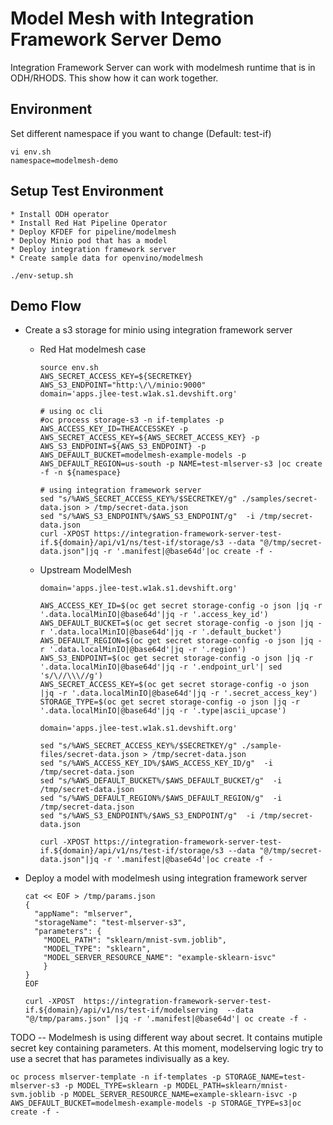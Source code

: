 # Model Mesh with Integration Framework Server Demo
Integration Framework Server can work with modelmesh runtime that is in ODH/RHODS.
This show how it can work together.

## Environment
Set different namespace if you want to change (Default: test-if)
~~~
vi env.sh
namespace=modelmesh-demo
~~~

## Setup Test Environment
~~~
* Install ODH operator
* Install Red Hat Pipeline Operator
* Deploy KFDEF for pipeline/modelmesh 
* Deploy Minio pod that has a model
* Deploy integration framework server
* Create sample data for openvino/modelmesh

./env-setup.sh
~~~


## Demo Flow
- Create a s3 storage for minio using integration framework server
  
  * Red Hat modelmesh case
    ~~~
    source env.sh
    AWS_SECRET_ACCESS_KEY=${SECRETKEY}
    AWS_S3_ENDPOINT="http:\/\/minio:9000"
    domain='apps.jlee-test.w1ak.s1.devshift.org'

    # using oc cli
    #oc process storage-s3 -n if-templates -p AWS_ACCESS_KEY_ID=THEACCESSKEY -p AWS_SECRET_ACCESS_KEY=${AWS_SECRET_ACCESS_KEY} -p AWS_S3_ENDPOINT=${AWS_S3_ENDPOINT} -p AWS_DEFAULT_BUCKET=modelmesh-example-models -p AWS_DEFAULT_REGION=us-south -p NAME=test-mlserver-s3 |oc create -f -n ${namespace}

    # using integration framework server
    sed "s/%AWS_SECRET_ACCESS_KEY%/$SECRETKEY/g" ./samples/secret-data.json > /tmp/secret-data.json
    sed "s/%AWS_S3_ENDPOINT%/$AWS_S3_ENDPOINT/g"  -i /tmp/secret-data.json
    curl -XPOST https://integration-framework-server-test-if.${domain}/api/v1/ns/test-if/storage/s3 --data "@/tmp/secret-data.json"|jq -r '.manifest|@base64d'|oc create -f -
    ~~~
  * Upstream ModelMesh
    ~~~
    domain='apps.jlee-test.w1ak.s1.devshift.org'

    AWS_ACCESS_KEY_ID=$(oc get secret storage-config -o json |jq -r '.data.localMinIO|@base64d'|jq -r '.access_key_id') 
    AWS_DEFAULT_BUCKET=$(oc get secret storage-config -o json |jq -r '.data.localMinIO|@base64d'|jq -r '.default_bucket') 
    AWS_DEFAULT_REGION=$(oc get secret storage-config -o json |jq -r '.data.localMinIO|@base64d'|jq -r '.region') 
    AWS_S3_ENDPOINT=$(oc get secret storage-config -o json |jq -r '.data.localMinIO|@base64d'|jq -r '.endpoint_url'| sed 's/\//\\\//g') 
    AWS_SECRET_ACCESS_KEY=$(oc get secret storage-config -o json |jq -r '.data.localMinIO|@base64d'|jq -r '.secret_access_key')
    STORAGE_TYPE=$(oc get secret storage-config -o json |jq -r '.data.localMinIO|@base64d'|jq -r '.type|ascii_upcase')

    domain='apps.jlee-test.w1ak.s1.devshift.org'
  
    sed "s/%AWS_SECRET_ACCESS_KEY%/$SECRETKEY/g" ./sample-files/secret-data.json > /tmp/secret-data.json
    sed "s/%AWS_ACCESS_KEY_ID%/$AWS_ACCESS_KEY_ID/g"  -i /tmp/secret-data.json
    sed "s/%AWS_DEFAULT_BUCKET%/$AWS_DEFAULT_BUCKET/g"  -i /tmp/secret-data.json
    sed "s/%AWS_DEFAULT_REGION%/$AWS_DEFAULT_REGION/g"  -i /tmp/secret-data.json
    sed "s/%AWS_S3_ENDPOINT%/$AWS_S3_ENDPOINT/g"  -i /tmp/secret-data.json
  
    curl -XPOST https://integration-framework-server-test-if.${domain}/api/v1/ns/test-if/storage/s3 --data "@/tmp/secret-data.json"|jq -r '.manifest|@base64d'|oc create -f -
    ~~~  

- Deploy a model with modelmesh using integration framework server
  ~~~
  cat << EOF > /tmp/params.json
  {
    "appName": "mlserver",
    "storageName": "test-mlserver-s3",
    "parameters": {
      "MODEL_PATH": "sklearn/mnist-svm.joblib",
      "MODEL_TYPE": "sklearn",
      "MODEL_SERVER_RESOURCE_NAME": "example-sklearn-isvc"
      }
  }
  EOF

  curl -XPOST  https://integration-framework-server-test-if.${domain}/api/v1/ns/test-if/modelserving  --data "@/tmp/params.json" |jq -r '.manifest|@base64d'| oc create -f -
  ~~~


TODO
-- Modelmesh is using different way about secret. It contains mutiple secret key containing parameters.
At this moment, modelserving logic try to use a secret that has parametes indivisually as a key.



  ~~~
  oc process mlserver-template -n if-templates -p STORAGE_NAME=test-mlserver-s3 -p MODEL_TYPE=sklearn -p MODEL_PATH=sklearn/mnist-svm.joblib -p MODEL_SERVER_RESOURCE_NAME=example-sklearn-isvc -p  AWS_DEFAULT_BUCKET=modelmesh-example-models -p STORAGE_TYPE=s3|oc create -f -
  ~~~
